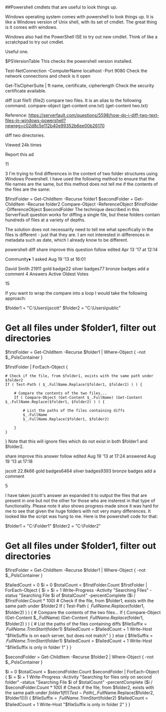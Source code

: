 ##Powershell cmdlets that are useful to look things up.

Windows operating system comes with powershell to look things up.  It is like a Windows version of Unix shell, with its set of cmdlet. 
The great thing is it comes with windows.

Windows also had the PowerShell ISE to try out new cmdlet.  Think of like a scratchpad to try out cmdlet.

Useful one.


$PSVersionTable
This checks the powershell version installed.

Test-NetConnection -ComputerName localhost -Port 9080
Check the network connections and check is it open

Get-TlsCipherSuite | ft name, certificate, cipherlength
Check the security certificate available.

diff (cat file1) (file2)
compare two files.  It is an alias to the following command. compare-object (get-content one.txt) (get-content two.txt)

Reference: https://serverfault.com/questions/5598/how-do-i-diff-two-text-files-in-windows-powershell?newreg=c02d8c5e112b40e99352b6ee00b26170

diff two directories.

Viewed 24k times

Report this ad

11


3
I'm trying to find differences in the content of two folder structures using Windows Powershell. I have used the following method to ensure that the file names are the same, but this method does not tell me if the contents of the files are the same:

$firstFolder = Get-ChildItem -Recurse folder1
$secondFolder = Get-ChildItem -Recurse folder2
Compare-Object -ReferenceObject $firstFolder -DifferenceObject $secondFolder
The technique described in this ServerFault question works for diffing a single file, but these folders contain hundreds of files at a variety of depths.

The solution does not necessarily need to tell me what specifically in the files is different - just that they are. I am not interested in differences in metadata such as date, which I already know to be different.

powershell diff
share  improve this question  follow 
edited Apr 13 '17 at 12:14

Community♦
1
asked Aug 19 '13 at 16:01

David Smith
21911 gold badge22 silver badges77 bronze badges
add a comment
4 Answers
Active
Oldest
Votes

15

If you want to wrap the compare into a loop I would take the following approach:

$folder1 = "C:\Users\jscott"
$folder2 = "C:\Users\public"

# Get all files under $folder1, filter out directories
$firstFolder = Get-ChildItem -Recurse $folder1 | Where-Object { -not $_.PsIsContainer }

$firstFolder | ForEach-Object {

    # Check if the file, from $folder1, exists with the same path under $folder2
    If ( Test-Path ( $_.FullName.Replace($folder1, $folder2) ) ) {

        # Compare the contents of the two files...
        If ( Compare-Object (Get-Content $_.FullName) (Get-Content $_.FullName.Replace($folder1, $folder2) ) ) {

            # List the paths of the files containing diffs
            $_.FullName
            $_.FullName.Replace($folder1, $folder2)

        }
    }   
}
Note that this will ignore files which do not exist in both $folder1 and $folder2.

share  improve this answer  follow 
edited Aug 19 '13 at 17:24
answered Aug 19 '13 at 17:18

jscott
22.8k66 gold badges6464 silver badges9393 bronze badges
add a comment

5

I have taken jscott's answer an expanded it to output the files that are present in one but not the other for those who are insterest in that type of functionality. Please note it also shows progress made since it was hard for me to see that given the huge folders with not very many differences. It looked like the script was hung to me. Here is the powershell code for that:

$folder1 = "C:\Folder1"
$folder2 = "C:\Folder2"

# Get all files under $folder1, filter out directories
$firstFolder = Get-ChildItem -Recurse $folder1 | Where-Object { -not $_.PsIsContainer }

$failedCount = 0
$i = 0
$totalCount = $firstFolder.Count
$firstFolder | ForEach-Object {
    $i = $i + 1
    Write-Progress -Activity "Searching Files" -status "Searching File  $i of     $totalCount" -percentComplete ($i / $firstFolder.Count * 100)
    # Check if the file, from $folder1, exists with the same path under $folder2
    If ( Test-Path ( $_.FullName.Replace($folder1, $folder2) ) ) {
        # Compare the contents of the two files...
        If ( Compare-Object (Get-Content $_.FullName) (Get-Content $_.FullName.Replace($folder1, $folder2) ) ) {
            # List the paths of the files containing diffs
            $fileSuffix = $_.FullName.TrimStart($folder1)
            $failedCount = $failedCount + 1
            Write-Host "$fileSuffix is on each server, but does not match"
        }
    }
    else
    {
        $fileSuffix = $_.FullName.TrimStart($folder1)
        $failedCount = $failedCount + 1
        Write-Host "$fileSuffix is only in folder 1"
    }
}

$secondFolder = Get-ChildItem -Recurse $folder2 | Where-Object { -not $_.PsIsContainer }

$i = 0
$totalCount = $secondFolder.Count
$secondFolder | ForEach-Object {
    $i = $i + 1
    Write-Progress -Activity "Searching for files only on second folder" -status "Searching File  $i of $totalCount" -percentComplete ($i / $secondFolder.Count * 100)
    # Check if the file, from $folder2, exists with the same path under $folder1
    If (!(Test-Path($_.FullName.Replace($folder2, $folder1))))
    {
        $fileSuffix = $_.FullName.TrimStart($folder2)
        $failedCount = $failedCount + 1
        Write-Host "$fileSuffix is only in folder 2"
    }
}

